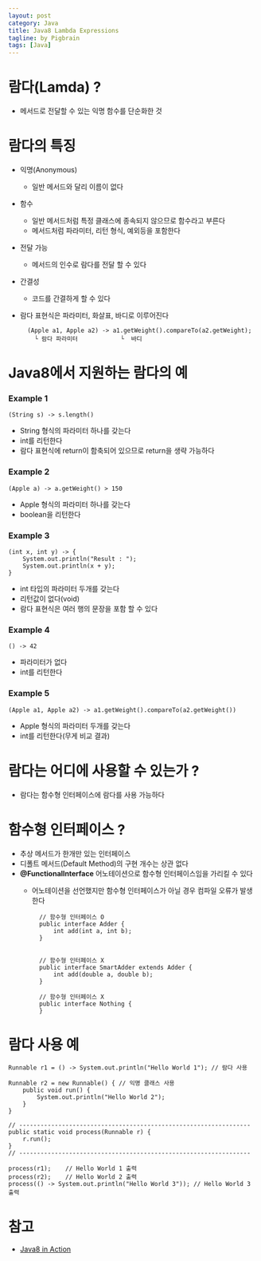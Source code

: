 ```yaml
---
layout: post
category: Java
title: Java8 Lambda Expressions
tagline: by Pigbrain
tags: [Java]
---
```


<!--more-->


# 람다(Lamda) ?  
* 메서드로 전달할 수 있는 익명 함수를 단순화한 것  

# 람다의 특징  
* 익명(Anonymous)
	* 일반 메서드와 달리 이름이 없다  
* 함수  
	* 일반 메서드처럼 특정 클래스에 종속되지 않으므로 함수라고 부른다  
	* 메서드처럼 파라미터, 리턴 형식, 예외등을 포함한다  
* 전달 가능  
	* 메서드의 인수로 람다를 전달 할 수 있다  
* 간결성  
	* 코드를 간결하게 할 수 있다  
* 람다 표현식은 파라미터, 화살표, 바디로 이루어진다  
	
		(Apple a1, Apple a2) -> a1.getWeight().compareTo(a2.getWeight);
		  └ 람다 파라미터            └  바디  
  
# Java8에서 지원하는 람다의 예  

### Example 1
	(String s) -> s.length()  
  
* String 형식의 파라미터 하나를 갖는다  
* int를 리턴한다  
* 람다 표현식에 return이 함축되어 있으므로 return을 생략 가능하다  
  
### Example 2	
	(Apple a) -> a.getWeight() > 150  
  
* Apple 형식의 파라미터 하나를 갖는다  
* boolean을 리턴한다  
  
### Example 3	
	(int x, int y) -> {
		System.out.println("Result : ");
		System.out.println(x + y);
	}  
  
* int 타입의 파라미터 두개를 갖는다  
* 리턴값이 없다(void)  
* 람다 표현식은 여러 행의 문장을 포함 할 수 있다  

### Example 4	
	() -> 42  
  
* 파라미터가 없다  
* int를 리턴한다  

### Example 5	
	(Apple a1, Apple a2) -> a1.getWeight().compareTo(a2.getWeight())
  
* Apple 형식의 파라미터 두개를 갖는다  
* int를 리턴한다(무게 비교 결과)  
  
# 람다는 어디에 사용할 수 있는가 ? 
* 람다는 함수형 인터페이스에 람다를 사용 가능하다  

# 함수형 인터페이스 ?
* 추상 메서드가 한개만 있는 인터페이스  
* 디폴트 메서드(Default Method)의 구현 개수는 상관 없다  
* **@FunctionalInterface** 어노테이션으로 함수형 인터페이스임을 가리킬 수 있다  
	* 어노테이션을 선언했지만 함수형 인터페이스가 아닐 경우 컴파일 오류가 발생한다  

			// 함수형 인터페이스 O
			public interface Adder {
				int add(int a, int b);
			}
			
			
			// 함수형 인터페이스 X
			public interface SmartAdder extends Adder {
				int add(double a, double b);
			}	
			
			// 함수형 인터페이스 X  
			public interface Nothing {
			}
			

# 람다 사용 예 

	Runnable r1 = () -> System.out.println("Hello World 1"); // 람다 사용  

	Runnable r2 = new Runnable() { // 익명 클래스 사용  
		public void run() {
			System.out.println("Hello World 2");
		}
	}  
	
	// -----------------------------------------------------------------
	public static void process(Runnable r) {
		r.run();
	}
	// -----------------------------------------------------------------
	
	process(r1);	// Hello World 1 출력
	process(r2);	// Hello World 2 출력
	process(() -> System.out.println("Hello World 3"));	// Hello World 3 출력

# 참고   
* [Java8 in Action](http://book.naver.com/bookdb/book_detail.nhn?bid=8883567)  
